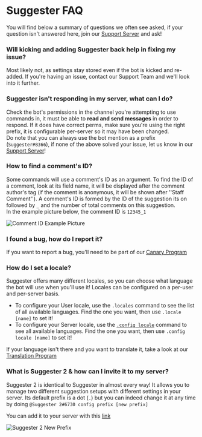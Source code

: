 # Suggester FAQ
You will find below a summary of questions we often see asked, if your question isn't answered here, join our [Support Server](https://discord.gg/G5pEdUp) and ask!

### Will kicking and adding Suggester back help in fixing my issue?
Most likely not, as settings stay stored even if the bot is kicked and re-added. If you're having an issue, contact our Support Team and we'll look into it further.

### Suggester isn't responding in my server, what can I do?
Check the bot's permissions in the channel you're attempting to use commands in, it must be able to **read and send messages** in order to respond. 
If it does have correct perms, make sure you're using the right prefix, it is configurable per-server so it may have been changed.\
Do note that you can always use the bot mention as a prefix (`Suggester#8366`), if none of the above solved your issue, let us know in our [Support Server](https://discord.gg/G5pEdUp)!

### How to find a comment's ID?
Some commands will use a comment's ID as an argument. To find the ID of a comment, look at its field name, it will be displayed after the comment author's tag (if the comment is anonymous, it will be shown after ''Staff Comment'').
A comment's ID is formed by the ID of the suggestion its on followed by `_` and the number of total comments on this suggestion.\
In the example picture below, the comment ID is `12345_1`

![Comment ID Example Picture](https://cdn.discordapp.com/attachments/672037775154872323/769565201666146355/unknown.png)

### I found a bug, how do I report it?
If you want to report a bug, you'll need to be part of our [Canary Program](community-programs?id=🐛-hunting-bugs)

### How do I set a locale?

Suggester offers many different locales, so you can choose what language the bot will use when you'll use it! Locales can be configured on a per-user and per-server basis.

- To configure your User locale, use the `.locales` command to see the list of all available languages. Find the one you want, then use `.locale [name]` to set it!
- To configure your Server locale, use the [`.config locale`](/config/locale.md) command to see all available languages. Find the one you want, then use `.config locale [name]` to set it!

If your language isn't there and you want to translate it, take a look at our [Translation Program](community-programs.md)

### What is Suggester 2 & how can I invite it to my server?
Suggester 2 is identical to Suggester in almost every way! It allows you to manage two different suggestion setups with different settings in your server. Its default prefix is a dot (`.`) but you can indeed change it at any time by doing `@Suggester 2#6730 config prefix [new prefix]`

You can add it to your server with this [link](https://discord.com/oauth2/authorize?client_id=708299727166242866&scope=bot&permissions=805694544)

![Suggester 2 New Prefix](https://cdn.discordapp.com/attachments/672037775154872323/769566499807035422/unknown.png)




